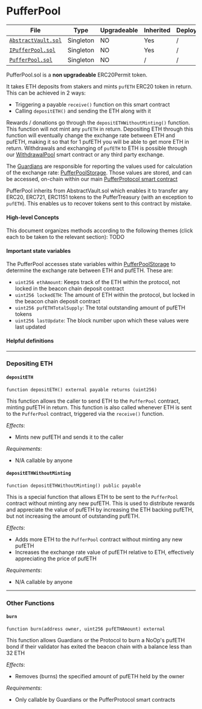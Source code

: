 # PufferPool

| File | Type | Upgradeable | Inherited | Deployed |
| -------- | -------- | -------- | -------- |  -------- |
| [`AbstractVault.sol`](../src/AbstractVault.sol) | Singleton | NO | Yes | / |
| [`IPufferPool.sol`](../src/interface/IPufferPool.sol) | Singleton | NO | Yes | / |
| [`PufferPool.sol`](../src/PufferPool.sol) | Singleton | NO | / | / |

PufferPool.sol is a **non upgradeable** ERC20Permit token. 
<!-- 
<sub>The ERC-20 permit feature is an extension to the ERC-20 standard that allows token holders to approve transfers without the need for two separate transactions. </sub> -->

It takes ETH deposits from stakers and mints `pufETH` ERC20 token in return. This can be achieved in 2 ways:
- Triggering a payable `receive()` function on this smart contract
- Calling `depositETH()` and sending the ETH along with it

Rewards / donations go through the `depositETHWithoutMinting()` function. This function will not mint any `pufETH` in return.
Depositing ETH through this function will eventually change the exchange rate between ETH and pufETH, making it so that for 1 pufETH you will be able to get more ETH in return. Withdrawals and exchanging of `pufETH` to ETH is possible through our [WithdrawalPool](./WithdrawalPool.md) smart contract or any third party exchange.

The [Guardians](./Guardians.md) are responsible for reporting the values used for calculation of the exchange rate: [PufferPoolStorage](../src/struct/PufferPoolStorage.sol). Those values are stored, and can be accessed, on-chain within our main [PufferProtocol smart contract](../src/PufferProtocolStorage.sol)

PufferPool inherits from AbstractVault.sol which enables it to transfer any ERC20, ERC721, ERC1151 tokens to the PufferTreasury (with an exception to `pufETH`). This enables us to recover tokens sent to this contract by mistake.

#### High-level Concepts

This document organizes methods according to the following themes (click each to be taken to the relevant section):
TODO

#### Important state variables

The PufferPool accesses state variables within [PufferPoolStorage](../src/struct/PufferPoolStorage.sol) to determine the exchange rate between ETH and pufETH. These are:

* `uint256 ethAmount`: Keeps track of the ETH within the protocol, not locked in the beacon chain deposit contract
* `uint256 lockedETH`: The amount of ETH within the protocol, but locked in the beacon chain deposit contract
* `uint256 pufETHTotalSupply`: The total outstanding amount of pufETH tokens
* `uint256 lastUpdate`: The block number upon which these values were last updated

#### Helpful definitions

---

### Depositing ETH

#### `depositETH`

```solidity
function depositETH() external payable returns (uint256)
```

This function allows the caller to send ETH to the `PufferPool` contract, minting pufETH in return. This function is also called whenever ETH is sent to the `PufferPool` contract, triggered via the `receive()` function.

*Effects*:
* Mints new pufETH and sends it to the caller

*Requirements*:
* N/A callable by anyone

#### `depositETHWithoutMinting`

```solidity
function depositETHWithoutMinting() public payable
```

This is a special function that allows ETH to be sent to the `PufferPool` contract without minting any new pufETH. This is used to distribute rewards and appreciate the value of pufETH by increasing the ETH backing pufETH, but not increasing the amount of outstanding pufETH.

*Effects*: 
* Adds more ETH to the `PufferPool` contract without minting any new pufETH
* Increases the exchange rate value of pufETH relative to ETH, effectively appreciating the price of pufETH

*Requirements*:
* N/A callable by anyone

---

### Other Functions

#### `burn`

```solidity
function burn(address owner, uint256 pufETHAmount) external
```

This function allows Guardians or the Protocol to burn a NoOp's pufETH bond if their validator has exited the beacon chain with a balance less than 32 ETH

*Effects*:
* Removes (burns) the specified amount of pufETH held by the owner

*Requirements*: 
* Only callable by Guardians or the PufferProtocol smart contracts